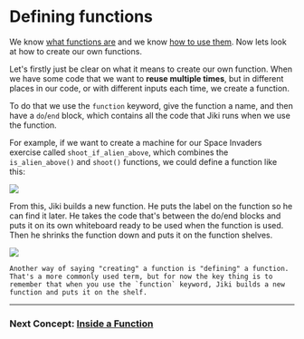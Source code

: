 # Defining functions

We know [what functions are](./functions-introduction) and we know [how to use them](./functions-using).
Now lets look at how to create our own functions.

Let's firstly just be clear on what it means to create our own function.
When we have some code that we want to **reuse multiple times**, but in different places in our code, or with different inputs each time, we create a function.

To do that we use the `function` keyword, give the function a name, and then have a `do`/`end` block, which contains all the code that Jiki runs when we use the function.

For example, if we want to create a machine for our Space Invaders exercise called `shoot_if_alien_above`, which combines the `is_alien_above()` and `shoot()` functions, we could define a function like this:

<img src="https://assets.exercism.org/bootcamp/diagrams/define-shoot-if-alien-above-1.png" class="diagram"/>

From this, Jiki builds a new function.
He puts the label on the function so he can find it later.
He takes the code that's between the do/end blocks and puts it on its own whiteboard ready to be used when the function is used.
Then he shrinks the function down and puts it on the function shelves.

<img src="https://assets.exercism.org/bootcamp/diagrams/define-shoot-if-alien-above-2.png" class="diagram"/>

```exercism/note
Another way of saying "creating" a function is "defining" a function.
That's a more commonly used term, but for now the key thing is to remember that when you use the `function` keyword, Jiki builds a new function and puts it on the shelf.
```

---

### Next Concept: [Inside a Function](./variables/functions-defining-inside.md)
